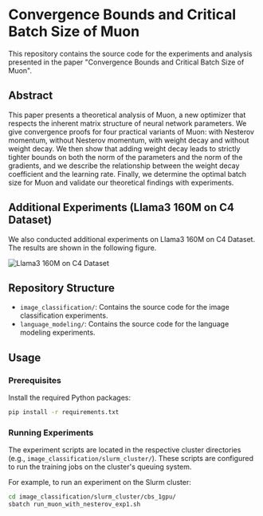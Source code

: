 # Convergence Bounds and Critical Batch Size of Muon

This repository contains the source code for the experiments and analysis presented in the paper "Convergence Bounds and Critical Batch Size of Muon".

## Abstract

This paper presents a theoretical analysis of Muon, a new optimizer that respects the inherent matrix structure of neural network parameters. We give convergence proofs for four practical variants of Muon: with Nesterov momentum, without Nesterov momentum, with weight decay and without weight decay. We then show that adding weight decay leads to strictly tighter bounds on both the norm of the parameters and the norm of the gradients, and we describe the relationship between the weight decay coefficient and the learning rate. Finally, we determine the optimal batch size for Muon and validate our theoretical findings with experiments.

## Additional Experiments (Llama3 160M on C4 Dataset)

We also conducted additional experiments on Llama3 160M on C4 Dataset. The results are shown in the following figure.

![Llama3 160M on C4 Dataset](./figures/llama3_160m_c4_dataset.png)


## Repository Structure

- `image_classification/`: Contains the source code for the image classification experiments.
- `language_modeling/`: Contains the source code for the language modeling experiments.

## Usage

### Prerequisites

Install the required Python packages:
```bash
pip install -r requirements.txt
```

### Running Experiments

The experiment scripts are located in the respective cluster directories (e.g., `image_classification/slurm_cluster/`). These scripts are configured to run the training jobs on the cluster's queuing system.

For example, to run an experiment on the Slurm cluster:
```bash
cd image_classification/slurm_cluster/cbs_1gpu/
sbatch run_muon_with_nesterov_exp1.sh
```
